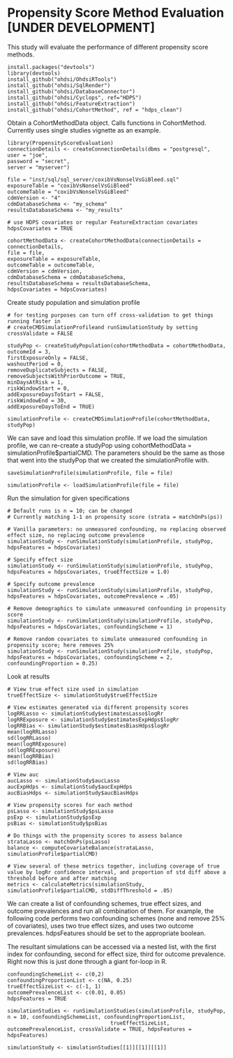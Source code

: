 Propensity Score Method Evaluation [UNDER DEVELOPMENT]
=======================================================

This study will evaluate the performance of different propensity score
methods.

```{r}
install.packages("devtools")
library(devtools)
install_github("ohdsi/OhdsiRTools")
install_github("ohdsi/SqlRender")
install_github("ohdsi/DatabaseConnector")
install_github("ohdsi/Cyclops", ref="HDPS")
install_github("ohdsi/FeatureExtraction")
install_github("ohdsi/CohortMethod", ref = "hdps_clean")
```

Obtain a CohortMethodData object. Calls functions in CohortMethod.
Currently uses single studies vignette as an example.

```{r}
library(PropensityScoreEvaluation)
connectionDetails <- createConnectionDetails(dbms = "postgresql",
user = "joe",
password = "secret",
server = "myserver")

file = "inst/sql/sql_server/coxibVsNonselVsGiBleed.sql"
exposureTable = "coxibVsNonselVsGiBleed"
outcomeTable = "coxibVsNonselVsGiBleed"
cdmVersion <- "4"
cdmDatabaseSchema <- "my_schema"
resultsDatabaseSchema <- "my_results"

# use HDPS covariates or regular FeatureExtraction covariates
hdpsCovariates = TRUE

cohortMethodData <- createCohortMethodData(connectionDetails = connectionDetails,
file = file,
exposureTable = exposureTable,
outcomeTable = outcomeTable,
cdmVersion = cdmVersion,
cdmDatabaseSchema = cdmDatabaseSchema,
resultsDatabaseSchema = resultsDatabaseSchema,
hdpsCovariates = hdpsCovariates)
```
Create study population and simulation profile

```{r}
# for testing purposes can turn off cross-validation to get things running faster in 
# createCMDSimulationProfileand runSimulationStudy by setting crossValidate = FALSE

studyPop <- createStudyPopulation(cohortMethodData = cohortMethodData,
outcomeId = 3,
firstExposureOnly = FALSE,
washoutPeriod = 0,
removeDuplicateSubjects = FALSE,
removeSubjectsWithPriorOutcome = TRUE,
minDaysAtRisk = 1,
riskWindowStart = 0,
addExposureDaysToStart = FALSE,
riskWindowEnd = 30,
addExposureDaysToEnd = TRUE)

simulationProfile <- createCMDSimulationProfile(cohortMethodData, studyPop)
```

We can save and load this simulation profile. If we load the simulation profile, we can re-create a studyPop using cohortMethodData = simulationProfile$partialCMD. The parameters should be the same as those that went into the studyPop that we created the simulationProfile with.

```{r}
saveSimulationProfile(simulationProfile, file = file)

simulationProfile <- loadSimulationProfile(file = file)
```

Run the simulation for given specifications

```{r}
# Default runs is n = 10; can be changed
# Currently matching 1-1 on propensity score (strata = matchOnPs(ps))

# Vanilla parameters: no unmeasured confounding, no replacing observed effect size, no replacing outcome prevalence
simulationStudy <- runSimulationStudy(simulationProfile, studyPop, hdpsFeatures = hdpsCovariates)

# Specify effect size
simulationStudy <- runSimulationStudy(simulationProfile, studyPop, hdpsFeatures = hdpsCovariates, trueEffectSize = 1.0)

# Specify outcome prevalence
simulationStudy <- runSimulationStudy(simulationProfile, studyPop, hdpsFeatures = hdpsCovariates, outcomePrevalence = .05)

# Remove demographics to simulate unmeasured confounding in propensity score
simulationStudy <- runSimulationStudy(simulationProfile, studyPop, hdpsFeatures = hdpsCovariates, confoundingScheme = 1)

# Remove random covariates to simulate unmeasured confounding in propensity score; here removes 25%
simulationStudy <- runSimulationStudy(simulationProfile, studyPop, hdpsFeatures = hdpsCovariates, confoundingScheme = 2, confoundingProportion = 0.25)

```

Look at results

```{r}
# View true effect size used in simulation
trueEffectSize <- simulationStudy$trueEffectSize

# View estimates generated via different propensity scores
logRRLasso <- simulationStudy$estimatesLasso$logRr
logRRExposure <- simulationStudy$estimatesExpHdps$logRr
logRRBias <- simulationStudy$estimatesBiasHdps$logRr
mean(logRRLasso)
sd(logRRLasso)
mean(logRRExposure)
sd(logRRExposure)
mean(logRRBias)
sd(logRRBias)

# View auc
aucLasso <- simulationStudy$aucLasso
aucExpHdps <- simulationStudy$aucExpHdps
aucBiasHdps <- simulationStudy$aucBiasHdps

# View propensity scores for each method
psLasso <- simulationStudy$psLasso
psExp <- simulationStudy$psExp
psBias <- simulationStudy$psBias

# Do things with the propensity scores to assess balance
strataLasso <- matchOnPs(psLasso)
balance <- computeCovariateBalance(strataLasso, simulationProfile$partialCMD)

# View several of these metrics together, including coverage of true value by logRr confidence interval, and proportion of std diff above a threshold before and after matching
metrics <- calculateMetrics(simulationStudy, simulationProfile$partialCMD, stdDiffThreshold = .05)
```

We can create a list of confounding schemes, true effect sizes, and outcome prevalences and run all combination of them. For example, the following code performs two confounding schemes (none and remove 25% of covariates), uses two true effect sizes, and uses two outcome prevalences. hdpsFeatures should be set to the appropriate boolean.

The resultant simulations can be accessed via a nested list, with the first index for confounding, second for effect size, third for outcome prevalence. Right now this is just done through a giant for-loop in R.

```{r}
confoundingSchemeList <- c(0,2)
confoundingProportionList <- c(NA, 0.25)
trueEffectSizeList <- c(-1, 1)
outcomePrevalenceList <- c(0.01, 0.05)
hdpsFeatures = TRUE

simulationStudies <- runSimulationStudies(simulationProfile, studyPop, n = 10, confoundingSchemeList, confoundingProportionList,
                                 trueEffectSizeList, outcomePrevalenceList, crossValidate = TRUE, hdpsFeatures = hdpsFeatures)

simulationStudy <- simulationStudies[[1]][[1]][[1]]
```